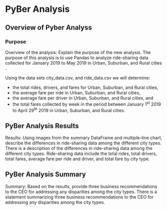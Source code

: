 # PyBer Analysis

## Overview of Pyber Analyss

### Purpose
Overview of the analysis: Explain the purpose of the new analysis.
The purpose of this analysis is to use Pandas to analyze ride-sharing data collected for January 2019 to May 2019 in Urban, Suburban, and Rural cities . 

Using the data sets city_data.csv, and ride_data.csv we will determine:

- the total rides, drivers, and fares for Urban, Suburban, and Rural cities, 
- the average fare per ride in Urban, Suburban, and Rural cities,
- the average fare per driver in Urban, Suburban, and Rural cities, and
- the total fares collected by week in the period between January 1<sup>st</sup> 2019 to April 29<sup>th</sup> 2019 in Urban, Suburban, and Rural cities.

## PyBer Analysis Results
Results: Using images from the summary DataFrame and multiple-line chart, describe the differences in ride-sharing data among the different city types.
There is a description of the differences in ride-sharing data among the different city types. Ride-sharing data include the total rides, total drivers, total fares, average fare per ride and driver, and total fare by city type. 

## PyBer Analysis Summary
Summary: Based on the results, provide three business recommendations to the CEO for addressing any disparities among the city types.
There is a statement summarizing three business recommendations to the CEO for addressing any disparities among the city types.
